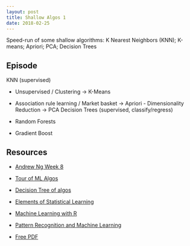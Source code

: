 ```yaml
---
layout: post
title: Shallow Algos 1
date: 2018-02-25
---
```


Speed-run of some shallow algorithms: K Nearest Neighbors (KNN); K-means; Apriori; PCA; Decision Trees

## Episode

KNN (supervised)

- Unsupervised / Clustering -> K-Means

- Association rule learning / Market basket -> Apriori - Dimensionality Reduction -> PCA Decision Trees (supervised, classify/regress)

- Random Forests

- Gradient Boost

## Resources

- [Andrew Ng Week 8](https://www.coursera.org/learn/machine-learning/resources/kGWsY)

- [Tour of ML Algos](http://machinelearningmastery.com/a-tour-of-machine-learning-algorithms/)

- [Decision Tree of algos](http://scikit-learn.org/stable/tutorial/machine_learning_map/)

- [Elements of Statistical Learning](https://statweb.stanford.edu/~tibs/ElemStatLearn/)

- [Machine Learning with R](http://amzn.to/2n5fSUF)

- [Pattern Recognition and Machine Learning](http://www.springer.com/us/book/9780387310732)

- [Free PDF](https://goo.gl/aX038j)